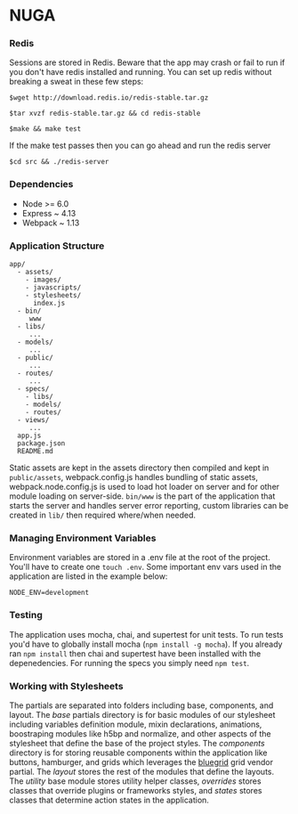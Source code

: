 # NUGA

### Redis
Sessions are stored in Redis. Beware that the app may crash or fail to run if you don't have redis installed and running. You can set up redis without breaking a sweat in these few steps:

```
$wget http://download.redis.io/redis-stable.tar.gz
```
```
$tar xvzf redis-stable.tar.gz && cd redis-stable
```
```
$make && make test
```
If the make test passes then you can go ahead and run the redis server
```
$cd src && ./redis-server
```

### Dependencies
- Node >= 6.0
- Express ~ 4.13
- Webpack ~ 1.13

### Application Structure
```
app/
  - assets/
    - images/
    - javascripts/
    - stylesheets/
      index.js
  - bin/
     www
  - libs/
     ...
  - models/
     ...
  - public/
     ...
  - routes/
     ...
  - specs/
    - libs/
    - models/
    - routes/
  - views/
     ...
  app.js
  package.json
  README.md
```
Static assets are kept in the assets directory then compiled and kept in `public/assets`, webpack.config.js
handles bundling of static assets, webpack.node.config.js is used to load hot loader on server
and for other module loading on server-side. `bin/www` is the part of the application that
starts the server and handles server error reporting, custom libraries can be created in `lib/`
then required where/when needed.

### Managing Environment Variables
Environment variables are stored in a .env file at the root of the project. You'll have to create one
`touch .env`. Some important env vars used in the application are listed in the example below:
```
NODE_ENV=development
```

### Testing
The application uses mocha, chai, and supertest for unit tests. To run tests you'd
have to globally install mocha (`npm install -g mocha`). If you already ran `npm install`
then chai and supertest have been installed with the depenedencies. For running the
specs you simply need `npm test`.


### Working with Stylesheets
The partials are separated into folders including base, components, and layout. The *base*
partials directory is for basic modules of our stylesheet including variables definition module,
mixin declarations, animations, boostraping modules like h5bp and normalize, and other
aspects of the stylesheet that define the base of the project styles. The *components* directory
is for storing reusable components within the application like buttons, hamburger, and grids
which leverages the [bluegrid][2] grid vendor partial. The *layout* stores the rest of the modules
that define the layouts. The *utility* base module stores utility helper classes, *overrides* stores
classes that override plugins or frameworks styles, and *states* stores classes that determine
action states in the application.



[1]: https://www.youtube.com/watch?v=z6ODMDtG6-I
[2]: https://github.com/colbycheeze/bluegrid
